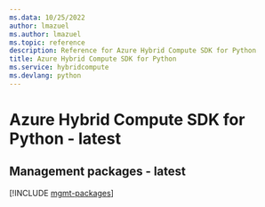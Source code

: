```yaml
---
ms.data: 10/25/2022
author: lmazuel
ms.author: lmazuel
ms.topic: reference
description: Reference for Azure Hybrid Compute SDK for Python
title: Azure Hybrid Compute SDK for Python
ms.service: hybridcompute
ms.devlang: python
---
```

# Azure Hybrid Compute SDK for Python - latest

## Management packages - latest
[!INCLUDE [mgmt-packages](hybrid-compute-mgmt-index.md)]